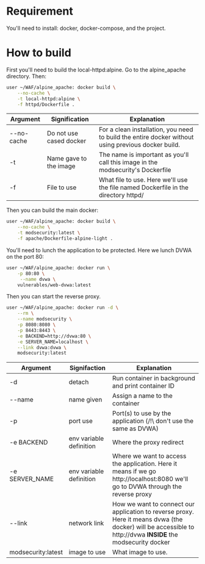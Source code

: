 
# Requirement
You'll need to install: docker, docker-compose, and the project.

# How to build
First you'll need to build the local-httpd:alpine. Go to the alpine_apache directory.
Then:
```bash
user ~/WAF/alpine_apache: docker build \
	--no-cache \
	-t local-httpd:alpine \
	-f httpd/Dockerfile .
```

| Argument   | Signification           | Explanation                                                                                        |
| ---------- | ----------------------- | -------------------------------------------------------------------------------------------------- |
| --no-cache | Do not use cased docker | For a clean installation, you need to build the entire docker without using previous docker build. |
| -t         | Name gave to the image  | The name is important as you'll call this image in the modsecurity's Dockerfile                    |
| -f         | File to use             | What file to use. Here we'll use the file named Dockerfile in the directory httpd/                 |

Then you can build the main docker:
```bash
user ~/WAF/alpine_apache: docker build \
	--no-cache \
	-t modsecurity:latest \
	-f apache/Dockerfile-alpine-light .
```

You'll need to lunch the application to be protected. Here we lunch DVWA on the port 80:
```bash
user ~/WAF/alpine_apache: docker run \
	-p 80:80 \
	 --name dvwa \
	vulnerables/web-dvwa:latest
```

Then you can start the reverse proxy. 
```bash
user ~/WAF/alpine_apache: docker run -d \
	--rm \
	--name modsecurity \
	-p 8080:8080 \
	-p 8443:8443 \
	-e BACKEND=http://dvwa:80 \
	-e SERVER_NAME=localhost \
	--link dvwa:dvwa \
	modsecurity:latest
```

| Argument           | Signifaction            | Explanation                                                                                                                                                  |
| ------------------ | ----------------------- | ------------------------------------------------------------------------------------------------------------------------------------------------------------ |
| -d                 | detach                  | Run container in background and print container ID                                                                                                           |
| --name             | name given              | Assign a name to the container                                                                                                                               |
| -p                 | port use                | Port(s) to use by the application (/!\ don't use the same as DVWA)                                                                                           |
| -e BACKEND         | env variable definition | Where the proxy redirect                                                                                                                                     |
| -e SERVER_NAME     | env variable definition | Where we want to access the application. Here it means if we go http://localhost:8080 we'll go to DVWA through the reverse proxy                             |
| --link             | network link            | How we want to connect our application to reverse proxy. Here it means dvwa (the docker) will be accessible to http://dvwa **INSIDE** the modsecurity docker |
| modsecurity:latest | image to use            | What image to use.                                                                                                                                           |

